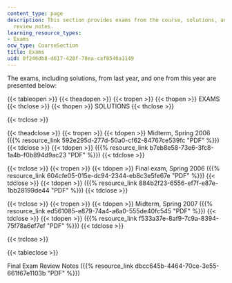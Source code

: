 ```yaml
---
content_type: page
description: This section provides exams from the course, solutions, and final exam
  review notes.
learning_resource_types:
- Exams
ocw_type: CourseSection
title: Exams
uid: 0f246db8-d617-428f-78ea-caf8540a1149
---
```


The exams, including solutions, from last year, and one from this year are presented below:

{{< tableopen >}}
{{< theadopen >}}
{{< tropen >}}
{{< thopen >}}
EXAMS
{{< thclose >}}
{{< thopen >}}
SOLUTIONS
{{< thclose >}}

{{< trclose >}}

{{< theadclose >}}
{{< tropen >}}
{{< tdopen >}}
Midterm, Spring 2006 ({{% resource_link 592e295d-277d-50a0-cf62-84767ce539fc "PDF" %}})
{{< tdclose >}}
{{< tdopen >}}
({{% resource_link b7eb8e58-73e6-3fc8-1a4b-f0b894d9ac23 "PDF" %}})
{{< tdclose >}}

{{< trclose >}}
{{< tropen >}}
{{< tdopen >}}
Final exam, Spring 2006 ({{% resource_link 604cfe05-015e-dc94-2344-eb8c3e5fe67e "PDF" %}})
{{< tdclose >}}
{{< tdopen >}}
({{% resource_link 884b2f23-6556-ef7f-e87e-1bb28199de44 "PDF" %}})
{{< tdclose >}}

{{< trclose >}}
{{< tropen >}}
{{< tdopen >}}
Midterm, Spring 2007 ({{% resource_link ed561085-e879-74a4-a6a0-555de40fc545 "PDF" %}})
{{< tdclose >}}
{{< tdopen >}}
({{% resource_link f533a37e-8af9-7c9a-8394-75f78a6ef7ef "PDF" %}})
{{< tdclose >}}

{{< trclose >}}

{{< tableclose >}}

Final Exam Review Notes ({{% resource_link dbcc645b-4464-70ce-3e55-661f67e1103b "PDF" %}})